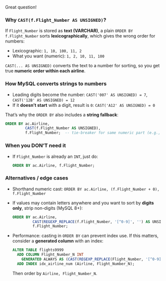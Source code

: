 Great question!

### Why `CAST(f.Flight_Number AS UNSIGNED)`?

If `Flight_Number` is stored as **text (VARCHAR)**, a plain `ORDER BY f.Flight_Number` sorts **lexicographically**, which gives the wrong order for numbers:

* Lexicographic: `1, 10, 100, 11, 2`
* What you want (numeric): `1, 2, 10, 11, 100`

`CAST(... AS UNSIGNED)` converts the text to a number for sorting, so you get true **numeric order within each airline**.

### How MySQL converts strings to numbers

* Leading digits become the number:
  `CAST('007' AS UNSIGNED) = 7`, `CAST('12B' AS UNSIGNED) = 12`
* If it **doesn’t start** with a digit, result is `0`:
  `CAST('A12' AS UNSIGNED) = 0`

That’s why the `ORDER BY` also includes a **string fallback**:

```sql
ORDER BY ac.Airline,
         CAST(f.Flight_Number AS UNSIGNED),
         f.Flight_Number;  -- tie-breaker for same numeric part (e.g., '7' vs '7A')
```

### When you DON’T need it

* If `Flight_Number` is already an `INT`, just do:

  ```sql
  ORDER BY ac.Airline, f.Flight_Number;
  ```

### Alternatives / edge cases

* Shorthand numeric cast: `ORDER BY ac.Airline, (f.Flight_Number + 0), f.Flight_Number`
* If values may contain letters anywhere and you want to sort by **digits only**, strip non-digits (MySQL 8+):

  ```sql
  ORDER BY ac.Airline,
           CAST(REGEXP_REPLACE(f.Flight_Number, '[^0-9]', '') AS UNSIGNED),
           f.Flight_Number;
  ```
* Performance: casting in `ORDER BY` can prevent index use. If this matters, consider a **generated column** with an index:

  ```sql
  ALTER TABLE flights9999
    ADD COLUMN Flight_Number_N INT
      GENERATED ALWAYS AS (CAST(REGEXP_REPLACE(Flight_Number, '[^0-9]', '') AS UNSIGNED)) STORED,
    ADD INDEX idx_airline_num (Airline, Flight_Number_N);
  ```

  Then order by `Airline, Flight_Number_N`.
